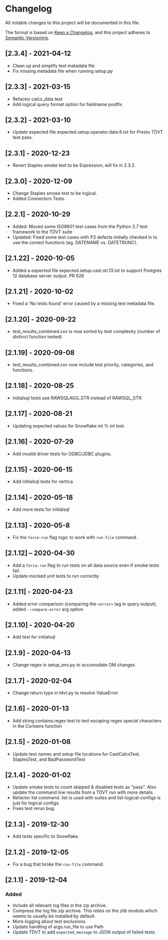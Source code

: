 # Changelog
All notable changes to this project will be documented in this file.

The format is based on [Keep a Changelog](https://keepachangelog.com/en/1.0.0/),
and this project adheres to [Semantic Versioning](https://semver.org/spec/v2.0.0.html).

## [2.3.4] - 2021-04-12
- Clean up and simplify test metadata file
- Fix missing metadata file when running setup.py

## [2.3.3] - 2021-03-15
- Refactor calcs_data test
- Add logical query format option for fieldname postfix

## [2.3.2] - 2021-03-10
- Update expected file expected.setup.operator.date.6.txt for Presto TDVT test pass.

## [2.3.1] - 2020-12-23
- Revert Staples smoke test to be Expression; will fix in 2.3.2.

## [2.3.0] - 2020-12-09
- Change Staples smoke test to be logical.
- Added Connectors Tests.

## [2.2.1] - 2020-10-29
- Added: Moved some ISO8601 test cases from the Python 2.7 test framework to the TDVT suite
- Updated: Fixed some test cases with P3 defects initially checked in to use the correct functions (eg. DATENAME vs. DATETRUNC).

## [2.1.22] - 2020-10-05
- Added a expected file expected.setup.cast.str.13.txt to support Postgres 12 database server output. PR 626

## [2.1.21] - 2020-10-02
- Fixed a 'No tests found' error caused by a missing test metadata file.

## [2.1.20] - 2020-09-22
- test_results_combined.csv is now sorted by test complexity (number of distinct function tested)

## [2.1.19] - 2020-09-08
- test_results_combined.csv now include test priority, categories, and functions.

## [2.1.18] - 2020-08-25
- Initialsql tests use RAWSQLAGG_STR instead of RAWSQL_STR.

## [2.1.17] - 2020-08-21
- Updating expected values for Snowflake int % int test.

## [2.1.16] - 2020-07-29
- Add invalid driver tests for ODBC/JDBC plugins.

## [2.1.15] - 2020-06-15
- Add initialsql tests for vertica

## [2.1.14] - 2020-05-18
- Add more tests for initialsql

## [2.1.13] - 2020-05-8
- Fix the `force-run` flag logic to work with `run-file` command.

## [2.1.12] – 2020-04-30
- Add a `force-run` flag to run tests on all data source even if smoke tests fail.
- Update mocked unit tests to run correctly.

## [2.1.11] - 2020-04-23
- Added error comparison (comparing the `<error>` tag in query output); added `--compare-error` arg option.

## [2.1.10] - 2020-04-20
- Add test for initialsql

## [2.1.9] - 2020-04-13
- Change regex in setup_env.py to accomodate OM changes

## [2.1.7] - 2020-02-04
- Change return type in tdvt.py to resolve ValueError

## [2.1.6] - 2020-01-13
- Add string.contains.regex test to test escaping regex special characters in the Contains function

## [2.1.5] - 2020-01-08
- Update test names and setup file locations for CastCalcsTest, StaplesTest, and BadPasswordTest

## [2.1.4] - 2020-01-02
- Update smoke tests to count skipped & disabled tests as "pass". Also update the command line results from a TDVT run with more details.
- Refactor list command. list is used with suites and list-logical-configs is just for logical configs.
- Fixes test rerun bug.

## [2.1.3] - 2019-12-30
- Add tests specific to Snowflake.

## [2.1.2] - 2019-12-05
- Fix a bug that broke the `run-file` command.

## [2.1.1] - 2019-12-04
### Added
- Include all relevant log files in the zip archive.
- Compress the log file zip archive. This relies on the zlib module which seems to usually be installed by default.
- More logging about test exclusions.
- Update handling of args.run_file to use Path
- Update TDVT to add `expected_message` to JSON output of failed tests.
